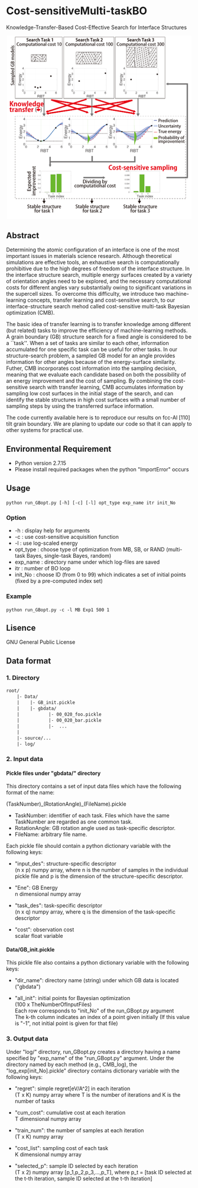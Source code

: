 # Cost-sensitiveMulti-taskBO
Knowledge-Transfer-Based Cost-Effective Search for Interface Structures

<div align="center">
<img src="figs/fig.png" width="500px">
</div>

## Abstract

Determining the atomic configuration of an interface is one of the most important issues in materials science research. Although theoretical simulations are effective tools, an exhaustive search is computationally prohibitive due to the high degrees of freedom of the interface structure. In the interface structure search, multiple energy surfaces created by a variety of orientation angles need to be explored, and the necessary computational costs for different angles vary substantially owing to significant variations in the supercell sizes. To overcome this difficulty, we introduce two machine-learning concepts, transfer learning and cost-sensitive search, to our interface-structure search mehod called cost-sensitive multi-task Bayesian optimization (CMB).

The basic idea of transfer learning is to transfer knowledge among different (but related) tasks to improve the efficiency of machine-learning methods. A grain boundary (GB) structure search for a fixed angle is considered to be a ``task''. When a set of tasks are similar to each other, information accumulated for one specific task can be useful for other tasks. In our structure-search problem, a sampled GB model for an angle provides information for other angles because of the energy-surface similarity. Futher, CMB incorporates cost information into the sampling decision, meaning that we evaluate each candidate based on both the possibility of an energy improvement and the cost of sampling. By combining the cost-sensitive search with transfer learning, CMB accumulates information by sampling low cost surfaces in the initial stage of the search, and can identify the stable structures in high cost surfaces with a small number of sampling steps by using the transferred surface information.

The code currently available here is to reproduce our results on fcc-Al [110] tilt grain boundary. We are planing to update our code so that it can apply to other systems for practical use.

## Environmental Requirement
- Python version 2.7.15
- Please install required packages when the python "ImportError" occurs

## Usage
`python run_GBopt.py [-h] [-c] [-l] opt_type exp_name itr init_No`

### Option
- -h : display help for arguments
- -c : use cost-sensitive acquisition function
- -l : use log-scaled energy
- opt_type : choose type of optimization from MB, SB, or RAND (multi-task Bayes, single-task Bayes, random)
- exp_name : directory name under which log-files are saved
- itr : number of BO loop
- init_No : choose ID (from 0 to 99) which indicates a set of initial points (fixed by a pre-computed index set)

### Example
`python run_GBopt.py -c -l MB Exp1 500 1`

## Lisence
GNU General Public License

## Data format

### 1. Directory

```
root/
    |- Data/
    |    |- GB_init.pickle
    |    |- gbdata/
    |           |- 00_020_foo.pickle
    |           |- 00_020_bar.pickle
    |           |-  ...
    |
    |- source/...
    |- log/
```

### 2. Input data 

#### Pickle files under "gbdata/" directory

This directory contains a set of input data files which have the following format of the name:

(TaskNumber)\_(RotationAngle)\_(FileName).pickle

- TaskNumber: identifier of each task. Files which have the same TaskNumber are regarded as one common task.  
- RotationAngle: GB rotation angle used as task-specific descriptor.  
- FileName: arbitrary file name.  

Each pickle file should contain a python dictionary variable with the following keys:

- "input_des": structure-specific descriptor  
             (n x p) numpy array, where n is the number of samples in the individual pickle file and p is the dimension of the structure-specific descriptor.

- "Ene": GB Energy  
       n dimensional numpy array

- "task_des": task-specific descriptor  
            (n x q) numpy array, where q is the dimension of the task-specific descriptor  
        
- "cost": observation cost  
        scalar float variable  

#### Data/GB_init.pickle

This pickle file also contains a python dictionary variable with the following keys:

- "dir_name": directory name (string) under which GB data is located ("gbdata")  

- "all_init": initial points for Bayesian optimization  
            (100 x TheNumberOfInputFiles)  
            Each row corresponds to "init_No" of the run_GBopt.py argument  
	    The k-th column indicates an index of a point given initially (If this value is "-1", not initial point is given for that file)  

### 3. Output data

Under "log/" directory, run_GBopt.py creates a directory having a name specified by "exp_name" of the "run_GBopt.py" argument. Under the directory named by each method (e.g., CMB_log), the "log_exp[init_No].pickle" directory contains dictionary variable with the following keys:

- "regret": simple regret[eV/A^2] in each iteration  
        (T x K) numpy array where T is the number of iterations and K is the number of tasks  

- "cum_cost": cumulative cost at each iteration  
        T dimensional numpy array  
    
- "train_num": the number of samples at each iteration  
        (T x K) numpy array  
    
- "cost_list": sampling cost of each task  
        K dimensional numpy array  
    
- "selected_p": sample ID selected by each iteration  
        (T x 2) numpy array [p_1,p_2,p_3,...,p_T], where p_t = [task ID selected at the t-th iteration, sample ID selected at the t-th iteration]

